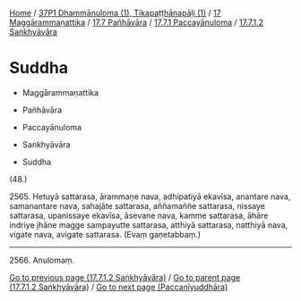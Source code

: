 
[Home](/) / [37P1 Dhammānuloma (1), Tikapaṭṭhānapāḷi (1)](../../../...md) / [17 Maggārammaṇattika](../../...md) / [17.7 Pañhāvāra](../...md) / [17.7.1 Paccayānuloma](...md) / [17.7.1.2 Saṅkhyāvāra](../37P1/17/17.7/17.7.1/17.7.1.2.md)

# Suddha

* Maggārammaṇattika

* Pañhāvāra

* Paccayānuloma

* Saṅkhyāvāra

* Suddha

(48.)

2565\. Hetuyā sattarasa, ārammaṇe nava, adhipatiyā ekavīsa, anantare nava, samanantare nava, sahajāte sattarasa, aññamaññe sattarasa, nissaye sattarasa, upanissaye ekavīsa, āsevane nava, kamme sattarasa, āhāre indriye jhāne magge sampayutte sattarasa, atthiyā sattarasa, natthiyā nava, vigate nava, avigate sattarasa. (Evaṃ gaṇetabbaṃ.)

---

2566\. Anulomaṃ.



[Go to previous page (17.7.1.2 Saṅkhyāvāra)](../37P1/17/17.7/17.7.1/17.7.1.2.md) / [Go to parent page (17.7.1.2 Saṅkhyāvāra)](../37P1/17/17.7/17.7.1/17.7.1.2.md) / [Go to next page (Paccanīyuddhāra)](../../Paccaniyuddhara.md)


